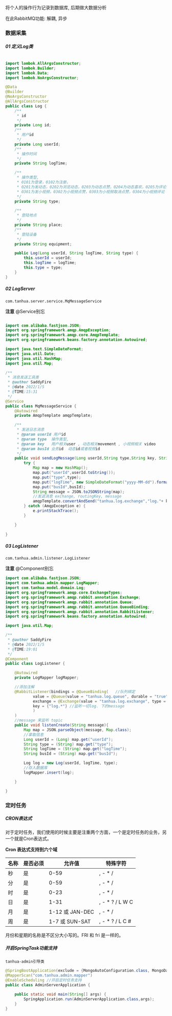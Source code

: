 将个人的操作行为记录到数据库, 后期做大数据分析

在此RabbitMQ功能: 解耦, 异步

### 数据采集

##### 01 定义Log类
```java

import lombok.AllArgsConstructor;
import lombok.Builder;
import lombok.Data;
import lombok.NoArgsConstructor;

@Data
@Builder
@NoArgsConstructor
@AllArgsConstructor
public class Log {
    /**
     * id
     */
    private Long id;
    /**
     * 用户id
     */
    private Long userId;
    /**
     * 操作时间
     */
    private String logTime;

    /**
     * 操作类型,
     * 0101为登录，0102为注册，
     * 0201为发动态，0202为浏览动态，0203为动态点赞，0204为动态喜欢，0205为评论，0206为动态取消点赞，0207为动态取消喜欢，
     * 0301为发小视频，0302为小视频点赞，0303为小视频取消点赞，0304为小视频评论
     */
    private String type;

    /**
     * 登陆地点
     */
    private String place;
    /**
     * 登陆设备
     */
    private String equipment;

    public Log(Long userId, String logTime, String type) {
        this.userId = userId;
        this.logTime = logTime;
        this.type = type;
    }
}
```


##### 02 LogServer

`com.tanhua.server.service.MqMessageService`

**注意** @Service别忘
```java

import com.alibaba.fastjson.JSON;
import org.springframework.amqp.AmqpException;
import org.springframework.amqp.core.AmqpTemplate;
import org.springframework.beans.factory.annotation.Autowired;

import java.text.SimpleDateFormat;
import java.util.Date;
import java.util.HashMap;
import java.util.Map;

/**
 * 消息发送工具类
 * @author SaddyFire
 * @date 2022/1/5
 * @TIME:15:31
 */
@Service
public class MqMessageService {
    @Autowired
    private AmqpTemplate amqpTemplate;

    /**
     * 发送日志消息
     * @param userId 用户id
     * @param type  操作类型,
     * @param key   用户相关user , 动态相关movement , 小视频相关 video
     * @param busId 业务id  动态id或者视频id
     */
    public void sendLogMessage(Long userId,String type,String key, String busId){
        try {
            Map map = new HashMap();
            map.put("userId",userId.toString());
            map.put("type",type);
            map.put("logTime", new SimpleDateFormat("yyyy-MM-dd").format(new Date()));
            map.put("busId",busId);
            String message = JSON.toJSONString(map);
            //发送消息 exchange, routingKey, message
            amqpTemplate.convertAndSend("tanhua.log.exchange","log."+ key,message);
        } catch (AmqpException e) {
            e.printStackTrace();
        }

    }
    
}
```


##### 03 LogListener

`com.tanhua.admin.listener.LogListener`

**注意** @Component别忘
```java
import com.alibaba.fastjson.JSON;
import com.tanhua.admin.mapper.LogMapper;
import com.tanhua.model.domain.Log;
import org.springframework.amqp.core.ExchangeTypes;
import org.springframework.amqp.rabbit.annotation.Exchange;
import org.springframework.amqp.rabbit.annotation.Queue;
import org.springframework.amqp.rabbit.annotation.QueueBinding;
import org.springframework.amqp.rabbit.annotation.RabbitListener;
import org.springframework.beans.factory.annotation.Autowired;

import java.util.Map;

/**
 * @author SaddyFire
 * @date 2022/1/5
 * @TIME:19:01
 */
@Component
public class LogListener {

    @Autowired
    private LogMapper logMapper;

    //添加注解
    @RabbitListener(bindings = @QueueBinding(   //队列绑定
            value = @Queue(value = "tanhua.log.queue", durable = "true"),	//队列名可任意
            exchange = @Exchange(value = "tanhua.log.exchange", type = ExchangeTypes.TOPIC),    //与交换机名字对应
            key = {"log.*"} //监听一切log. 下的message
            )
    )
    //message 来监听 topic
    public void listenCreate(String message){
        Map map = JSON.parseObject(message, Map.class);
        //拿取信息
        Long userId = (Long) map.get("userId");
        String type = (String) map.get("type");
        String logTime = (String) map.get("logTime");
        String busId = (String) map.get("busId");

        Log log = new Log(userId, logTime, type);
        //存入数据库
        logMapper.insert(log);

    }

}
```


### 定时任务

##### CRON表达式

对于定时任务，我们使用的时候主要是注重两个方面，一个是定时任务的业务，另一个就是Cron表达式。

**Cron  表达式支持到六个域** 

| 名称 | 是否必须 | 允许值          | 特殊字符        |
| ---- | -------- | --------------- | --------------- |
| 秒   | 是       | 0-59            | , - * /         |
| 分   | 是       | 0-59            | , - * /         |
| 时   | 是       | 0-23            | , - * /         |
| 日   | 是       | 1-31            | , - * ? / L W C |
| 月   | 是       | 1-12 或 JAN-DEC | , - * /         |
| 周   | 是       | 1-7 或 SUN-SAT  | , - * ? / L C # |

月份和星期的名称是不区分大小写的。FRI 和 fri 是一样的。


##### 开启SpringTask功能支持
`tanhua-admin引导类`
```java
@SpringBootApplication(exclude = {MongoAutoConfiguration.class, MongoDataAutoConfiguration.class})
@MapperScan("com.tanhua.admin.mapper")
@EnableScheduling //开启定时任务支持
public class AdminServerApplication {

    public static void main(String[] args) {
        SpringApplication.run(AdminServerApplication.class,args);
    }
}
```












